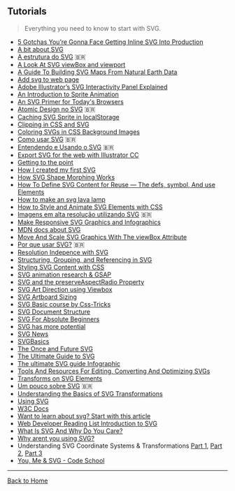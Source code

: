 ## Tutorials

> Everything you need to know to start with SVG.

- [5 Gotchas You’re Gonna Face Getting Inline SVG Into Production](http://css-tricks.com/gotchas-on-getting-svg-into-production/)
- [A bit about SVG](http://seesparkbox.com/foundry/a_bit_about_svg)
- [A estrutura do SVG](http://willianjusten.com.br/a-estrutura-do-svg/) 🇧🇷 
- [A Look At SVG viewBox and viewport](http://jonibologna.com/svg-viewbox-and-viewport/)
- [A Guide To Building SVG Maps From Natural Earth Data](http://www.smashingmagazine.com/2015/09/making-svg-maps-from-natural-earth-data/)
- [Add svg to web page](http://www.sitepoint.com/add-svg-to-web-page/)
- [Adobe Illustrator’s SVG Interactivity Panel Explained](http://webdesign.tutsplus.com/tutorials/adobe-illustrators-svg-interactivity-panel-explained--cms-23600)
- [An Introduction to Sprite Animation](http://eighthdaydesign.com/journal/sprite-animation)
- [An SVG Primer for Today's Browsers](http://www.w3.org/Graphics/SVG/IG/resources/svgprimer.html)
- [Atomic Design no SVG](http://willianjusten.com.br/atomic-design-no-svg/) 🇧🇷 
- [Caching SVG Sprite in localStorage](http://osvaldas.info/caching-svg-sprite-in-localstorage)
- [Clipping in CSS and SVG](http://sarasoueidan.com/blog/css-svg-clipping/)
- [Coloring SVGs in CSS Background Images](http://codepen.io/noahblon/blog/coloring-svgs-in-css-background-images)
- [Como usar SVG](http://willianjusten.com.br/como-usar-svg/) 🇧🇷 
- [Entendendo e Usando o SVG](http://www.devmedia.com.br/entendendo-e-usando-o-svg/19773) 🇧🇷 
- [Export SVG for the web with Illustrator CC](http://creativedroplets.com/export-svg-for-the-web-with-illustrator-cc/)
- [Getting to the point](http://schepers.cc/getting-to-the-point)
- [How I created my first SVG](https://ihatetomatoes.net/how-i-created-my-first-svg/)
- [How SVG Shape Morphing Works](http://css-tricks.com/svg-shape-morphing-works/)
- [How To Define SVG Content for Reuse — The defs, symbol, And use Elements](http://www.vanseodesign.com/web-design/svg-definition-reuse/)
- [How to make an svg lava lamp](http://codepen.io/chrisgannon/blog/how-to-make-an-svg-lava-lamp)
- [How to Style and Animate SVG Elements with CSS](http://medialoot.com/blog/how-to-style-and-animate-svg-elements-with-css/)
- [Imagens em alta resolução utilizando SVG](http://tableless.com.br/imagens-em-alta-resolucao-utilizando-svg/) 🇧🇷 
- [Make Responsive SVG Graphics and Infographics](https://www.sitepoint.com/make-responsive-svg-graphs-infographics)
- [MDN docs about SVG](https://developer.mozilla.org/en-US/docs/Web/SVG)
- [Move And Scale SVG Graphics With The viewBox Attribute](http://www.vanseodesign.com/web-design/svg-viewbox/)
- [Por que usar SVG?](http://willianjusten.com.br/por-que-usar-svg/) 🇧🇷 
- [Resolution Indepence with SVG](http://www.smashingmagazine.com/2012/01/16/resolution-independence-with-svg/)
- [Structuring, Grouping, and Referencing in SVG](http://sarasoueidan.com/blog/structuring-grouping-referencing-in-svg/)
- [Styling SVG <use> Content with CSS](http://tympanus.net/codrops/2015/07/16/styling-svg-use-content-css/)
- [SVG animation research & GSAP](http://codepen.io/FabioG/post/svg-animation-research-gsap)
- [SVG and the preserveAspectRadio Property](http://unmatchedstyle.com/news/svg-and-the-preserveaspectratio-property.php)
- [SVG Art Direction using Viewbox](http://sarasoueidan.com/blog/svg-art-direction-using-viewbox/)
- [SVG Artboard Sizing](http://css-tricks.com/svg-artboard-sizing/)
- [SVG Basic course by Css-Tricks](http://css-tricks.com/lodge/svg/table-of-contents/)
- [SVG Document Structure](http://unicorn-ui.com/blog/svg-document-structure.html)
- [SVG For Absolute Beginners](http://unicorn-ui.com/blog/svg-for-beginners.html)
- [SVG has more potential](https://madebymike.com.au/writing/svg-has-more-potential/)
- [SVG News](http://svg-news.com/)
- [SVGBasics](http://www.svgbasics.com/)
- [The Once and Future SVG](http://radar.oreilly.com/2014/11/the-once-and-future-svg.html)
- [The Ultimate Guide to SVG](http://www.webdesignerdepot.com/2015/01/the-ultimate-guide-to-svg/)
- [The ultimate SVG guide Infographic](https://psdtowp.net/svg.html)
- [Tools And Resources For Editing, Converting And Optimizing SVGs](https://www.smashingmagazine.com/2016/04/tools-and-resources-for-editing-converting-and-optimizing-svgs/)
- [Transforms on SVG Elements](https://css-tricks.com/transforms-on-svg-elements/)
- [Um pouco sobre SVG](http://simplesideias.com.br/um-pouco-sobre-svg) 🇧🇷 
- [Understanding the Basics of SVG Transformations](http://creativecrunk.com/understanding-the-basics-of-svg-transformations/)
- [Using SVG](http://css-tricks.com/using-svg/)
- [W3C Docs](http://www.w3.org/Graphics/SVG/)
- [Want to learn about svg? Start with this article](http://www.designyourway.net/blog/resources/want-to-learn-about-svg-start-with-this-article/)
- [Web Developer Reading List Introduction to SVG](http://demosthenes.info/blog/970/Web-Developer-Reading-List-Introduction-to-SVG)
- [What Is SVG And Why Do You Care?](http://unicorn-ui.com/blog/what-is-svg-and-why-do-you-care.html)
- [Why arent you using SVG?](http://code.tutsplus.com/tutorials/why-arent-you-using-svg--net-25414)
- Understanding SVG Coordinate Systems & Transformations [Part 1](http://sarasoueidan.com/blog/svg-coordinate-systems/ "The viewport, viewBox, & preserveAspectRatio"), [Part 2](http://sarasoueidan.com/blog/svg-transformations/ "The transform Attribute"), [Part 3](http://sarasoueidan.com/blog/nesting-svgs/ "Establishing New Viewports")
- [You, Me & SVG - Code School](https://www.codeschool.com/courses/you-me-svg)

---
[Back to Home](https://github.com/willianjusten/awesome-svg)
